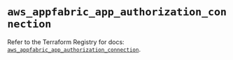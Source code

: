 # `aws_appfabric_app_authorization_connection`

Refer to the Terraform Registry for docs: [`aws_appfabric_app_authorization_connection`](https://registry.terraform.io/providers/hashicorp/aws/6.10.0/docs/resources/appfabric_app_authorization_connection).
